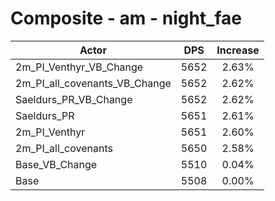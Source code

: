 # Composite - am - night_fae
| Actor | DPS | Increase |
|---|:---:|:---:|
|2m_PI_Venthyr_VB_Change|5652|2.63%|
|2m_PI_all_covenants_VB_Change|5652|2.62%|
|Saeldurs_PR_VB_Change|5652|2.62%|
|Saeldurs_PR|5651|2.61%|
|2m_PI_Venthyr|5651|2.60%|
|2m_PI_all_covenants|5650|2.58%|
|Base_VB_Change|5510|0.04%|
|Base|5508|0.00%|
